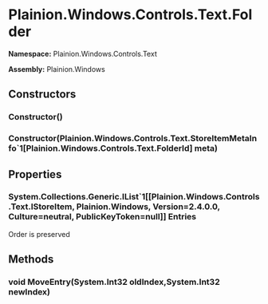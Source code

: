 
# Plainion.Windows.Controls.Text.Folder

**Namespace:** Plainion.Windows.Controls.Text

**Assembly:** Plainion.Windows


## Constructors

### Constructor()

### Constructor(Plainion.Windows.Controls.Text.StoreItemMetaInfo`1[Plainion.Windows.Controls.Text.FolderId] meta)


## Properties

### System.Collections.Generic.IList`1[[Plainion.Windows.Controls.Text.IStoreItem, Plainion.Windows, Version=2.4.0.0, Culture=neutral, PublicKeyToken=null]] Entries

Order is preserved


## Methods

### void MoveEntry(System.Int32 oldIndex,System.Int32 newIndex)

